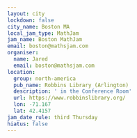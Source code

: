 ```yaml
---
layout: city
lockdown: false
city_name: Boston MA
local_jam_type: MathJam
jam_name: Boston MathJam
email: boston@mathsjam.com
organiser:
  name: Jared
  email: boston@mathsjam.com
location:
  group: north-america
  pub_name: Robbins Library (Arlington)
  description: ' in the Conference Room'
  url: https://www.robbinslibrary.org/
  lon: -71.167
  lat: 42.4157
jam_date_rule: third Thursday
hiatus: false
---
```

